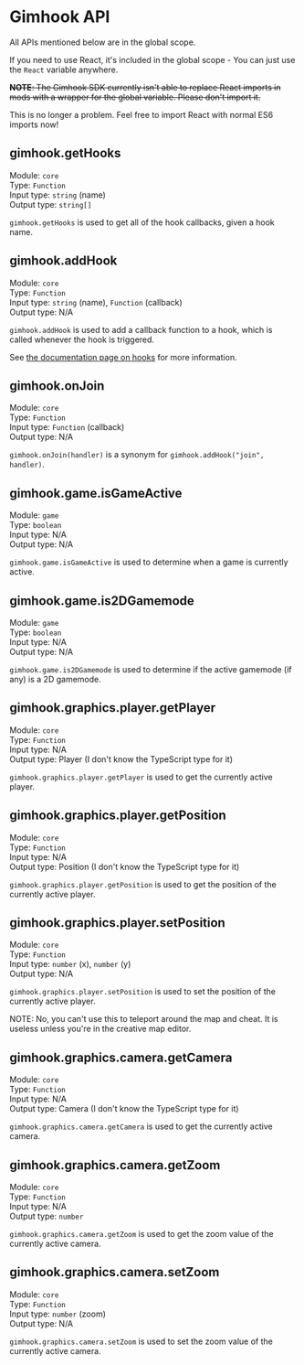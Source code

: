 # Gimhook API

All APIs mentioned below are in the global scope.

If you need to use React, it's included in the global scope - You can just use the `React` variable anywhere.

~~**NOTE**: The Gimhook SDK currently isn't able to replace React imports in mods with a wrapper for the global variable. Please don't import it.~~

This is no longer a problem. Feel free to import React with normal ES6 imports now!

## gimhook.getHooks

Module: `core`  
Type: `Function`  
Input type: `string` (name)  
Output type: `string[]`  

`gimhook.getHooks` is used to get all of the hook callbacks, given a hook name.

## gimhook.addHook

Module: `core`  
Type: `Function`  
Input type: `string` (name), `Function` (callback)   
Output type: N/A  

`gimhook.addHook` is used to add a callback function to a hook, which is called whenever the hook is triggered.

See [the documentation page on hooks](hooks.md) for more information.

## gimhook.onJoin

Module: `core`  
Type: `Function`  
Input type: `Function` (callback)   
Output type: N/A  

`gimhook.onJoin(handler)` is a synonym for `gimhook.addHook("join", handler)`.

## gimhook.game.isGameActive

Module: `game`  
Type: `boolean`  
Input type: N/A  
Output type: N/A  

`gimhook.game.isGameActive` is used to determine when a game is currently active.

## gimhook.game.is2DGamemode

Module: `game`  
Type: `boolean`  
Input type: N/A  
Output type: N/A  

`gimhook.game.is2DGamemode` is used to determine if the active gamemode (if any) is a 2D gamemode.

## gimhook.graphics.player.getPlayer

Module: `core`  
Type: `Function`  
Input type: N/A  
Output type: Player (I don't know the TypeScript type for it)  

`gimhook.graphics.player.getPlayer` is used to get the currently active player.

## gimhook.graphics.player.getPosition

Module: `core`  
Type: `Function`  
Input type: N/A  
Output type: Position (I don't know the TypeScript type for it)  

`gimhook.graphics.player.getPosition` is used to get the position of the currently active player.

## gimhook.graphics.player.setPosition

Module: `core`  
Type: `Function`  
Input type: `number` (x), `number` (y)  
Output type: N/A  

`gimhook.graphics.player.setPosition` is used to set the position of the currently active player.  

NOTE: No, you can't use this to teleport around the map and cheat. It is useless unless you're in the creative map editor.

## gimhook.graphics.camera.getCamera

Module: `core`  
Type: `Function`  
Input type: N/A  
Output type: Camera (I don't know the TypeScript type for it)  

`gimhook.graphics.camera.getCamera` is used to get the currently active camera.

## gimhook.graphics.camera.getZoom

Module: `core`  
Type: `Function`  
Input type: N/A  
Output type: `number`  

`gimhook.graphics.camera.getZoom` is used to get the zoom value of the currently active camera.

## gimhook.graphics.camera.setZoom

Module: `core`  
Type: `Function`  
Input type: `number` (zoom)  
Output type: N/A  

`gimhook.graphics.camera.setZoom` is used to set the zoom value of the currently active camera.